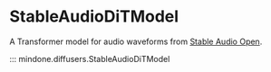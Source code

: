 <!--Copyright 2025 The HuggingFace Team. All rights reserved.

Licensed under the Apache License, Version 2.0 (the "License"); you may not use this file except in compliance with
the License. You may obtain a copy of the License at

http://www.apache.org/licenses/LICENSE-2.0

Unless required by applicable law or agreed to in writing, software distributed under the License is distributed on
an "AS IS" BASIS, WITHOUT WARRANTIES OR CONDITIONS OF ANY KIND, either express or implied. See the License for the
specific language governing permissions and limitations under the License.
-->

# StableAudioDiTModel

A Transformer model for audio waveforms from [Stable Audio Open](https://huggingface.co/papers/2407.14358).


::: mindone.diffusers.StableAudioDiTModel
